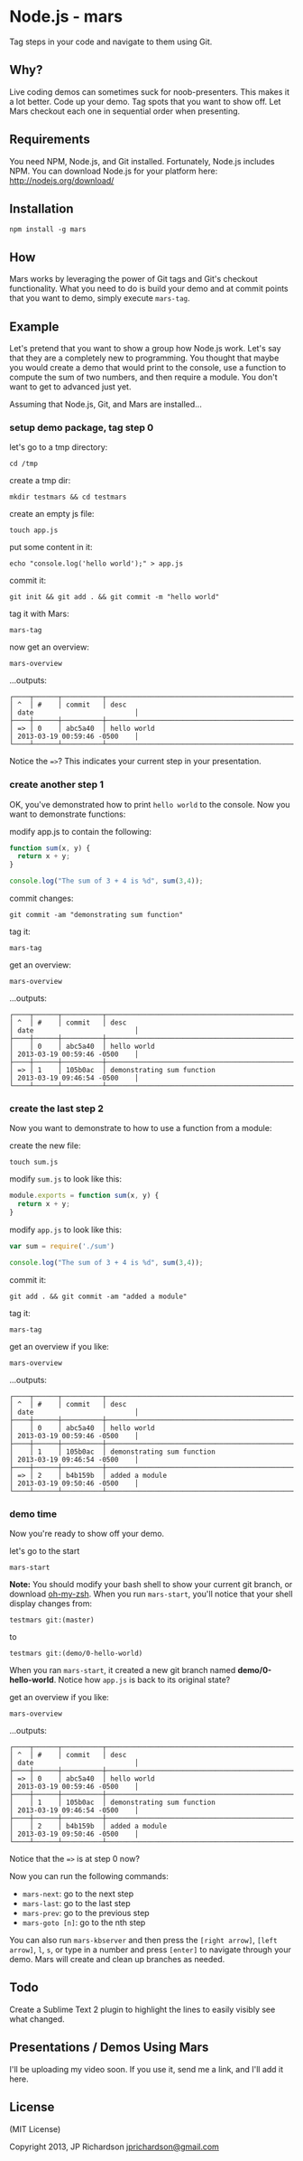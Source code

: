 Node.js - mars
================

Tag steps in your code and navigate to them using Git.


Why?
----

Live coding demos can sometimes suck for noob-presenters. This makes it a lot better. Code up your demo. Tag spots that you want to show off. Let Mars checkout each one in sequential order when presenting.


Requirements
------------

You need NPM, Node.js, and Git installed. Fortunately, Node.js includes NPM. You can download Node.js for your platform here: http://nodejs.org/download/


Installation
------------

    npm install -g mars



How
---

Mars works by leveraging the power of Git tags and Git's checkout functionality. What you need to do is build your demo and at commit points that you want to demo, simply execute `mars-tag`.



Example
--------

Let's pretend that you want to show a group how Node.js work. Let's say that they are a completely new to programming. You thought that maybe you would create a demo that would print to the console, use a function to compute the sum of two numbers, and then require a module. You don't want to get to advanced just yet.

Assuming that Node.js, Git, and Mars are installed...


### setup demo package, tag step 0

let's go to a tmp directory:

    cd /tmp

create a tmp dir:

    mkdir testmars && cd testmars

create an empty js file:

    touch app.js

put some content in it:

    echo "console.log('hello world');" > app.js

commit it: 

    git init && git add . && git commit -m "hello world"

tag it with Mars:

    mars-tag

now get an overview:

    mars-overview

...outputs:

```
┌────┬──────┬──────────┬────────────────────────────────────────────────────────────┬──────────────────────────────┐
│ ^  │ #    │ commit   │ desc                                                       │ date                         │
├────┼──────┼──────────┼────────────────────────────────────────────────────────────┼──────────────────────────────┤
│ => │ 0    │ abc5a40  │ hello world                                                │ 2013-03-19 00:59:46 -0500    │
└────┴──────┴──────────┴────────────────────────────────────────────────────────────┴──────────────────────────────┘
```

Notice the `=>`? This indicates your current step in your presentation.


### create another step 1

OK, you've demonstrated how to print `hello world` to the console. Now you want to demonstrate functions:

modify app.js to contain the following:

```js
function sum(x, y) {
  return x + y;
}

console.log("The sum of 3 + 4 is %d", sum(3,4));

```

commit changes:

    git commit -am "demonstrating sum function"

tag it:

    mars-tag

get an overview:

    mars-overview

...outputs:

```
┌────┬──────┬──────────┬────────────────────────────────────────────────────────────┬──────────────────────────────┐
│ ^  │ #    │ commit   │ desc                                                       │ date                         │
├────┼──────┼──────────┼────────────────────────────────────────────────────────────┼──────────────────────────────┤
│    │ 0    │ abc5a40  │ hello world                                                │ 2013-03-19 00:59:46 -0500    │
├────┼──────┼──────────┼────────────────────────────────────────────────────────────┼──────────────────────────────┤
│ => │ 1    │ 105b0ac  │ demonstrating sum function                                 │ 2013-03-19 09:46:54 -0500    │
└────┴──────┴──────────┴────────────────────────────────────────────────────────────┴──────────────────────────────┘
```


### create the last step 2

Now you want to demonstrate to how to use a function from a module:

create the new file:

    touch sum.js

modify `sum.js` to look like this:

```js
module.exports = function sum(x, y) {
  return x + y;
}
```

modify `app.js` to look like this:

```js
var sum = require('./sum')

console.log("The sum of 3 + 4 is %d", sum(3,4));

```

commit it:

    git add . && git commit -am "added a module"

tag it:

    mars-tag

get an overview if you like:

    mars-overview

...outputs:

```
┌────┬──────┬──────────┬────────────────────────────────────────────────────────────┬──────────────────────────────┐
│ ^  │ #    │ commit   │ desc                                                       │ date                         │
├────┼──────┼──────────┼────────────────────────────────────────────────────────────┼──────────────────────────────┤
│    │ 0    │ abc5a40  │ hello world                                                │ 2013-03-19 00:59:46 -0500    │
├────┼──────┼──────────┼────────────────────────────────────────────────────────────┼──────────────────────────────┤
│    │ 1    │ 105b0ac  │ demonstrating sum function                                 │ 2013-03-19 09:46:54 -0500    │
├────┼──────┼──────────┼────────────────────────────────────────────────────────────┼──────────────────────────────┤
│ => │ 2    │ b4b159b  │ added a module                                             │ 2013-03-19 09:50:46 -0500    │
└────┴──────┴──────────┴────────────────────────────────────────────────────────────┴──────────────────────────────┘
```


### demo time

Now you're ready to show off your demo.

let's go to the start

    mars-start

**Note:** You should modify your bash shell to show your current git branch, or download [oh-my-zsh](https://github.com/robbyrussell/oh-my-zsh). When you run `mars-start`, you'll notice that your shell display changes from:

    testmars git:(master)

to

    testmars git:(demo/0-hello-world)

When you ran `mars-start`, it created a new git branch named **demo/0-hello-world**. Notice how `app.js` is back to its original state?

get an overview if you like:

    mars-overview

...outputs:

```
┌────┬──────┬──────────┬────────────────────────────────────────────────────────────┬──────────────────────────────┐
│ ^  │ #    │ commit   │ desc                                                       │ date                         │
├────┼──────┼──────────┼────────────────────────────────────────────────────────────┼──────────────────────────────┤
│ => │ 0    │ abc5a40  │ hello world                                                │ 2013-03-19 00:59:46 -0500    │
├────┼──────┼──────────┼────────────────────────────────────────────────────────────┼──────────────────────────────┤
│    │ 1    │ 105b0ac  │ demonstrating sum function                                 │ 2013-03-19 09:46:54 -0500    │
├────┼──────┼──────────┼────────────────────────────────────────────────────────────┼──────────────────────────────┤
│    │ 2    │ b4b159b  │ added a module                                             │ 2013-03-19 09:50:46 -0500    │
└────┴──────┴──────────┴────────────────────────────────────────────────────────────┴──────────────────────────────┘
```

Notice that the `=>` is at step 0 now?

Now you can run the following commands:

- `mars-next`: go to the next step
- `mars-last`: go to the last step
- `mars-prev`: go to the previous step
- `mars-goto [n]`: go to the nth step

You can also run `mars-kbserver` and then press the `[right arrow]`, `[left arrow]`, `l`, `s`, or type in a number and press `[enter]` to navigate through your demo. Mars will create and clean up branches as needed.


Todo
----

Create a Sublime Text 2 plugin to highlight the lines to easily visibly see what changed. 


Presentations / Demos Using Mars
--------------------------------

I'll be uploading my video soon. If you use it, send me a link, and I'll add it here.


License
-------

(MIT License)

Copyright 2013, JP Richardson  <jprichardson@gmail.com>


